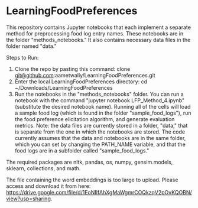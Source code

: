 # LearningFoodPreferences

This repository contains Jupyter notebooks that each implement a separate method for preprocessing food log entry names. These notebooks are in the folder "methods_notebooks." It also contains necessary data files in the folder named "data." 

Steps to Run:
1) Clone the repo by pasting this command: clone git@github.com:aametwally/LearningFoodPreferences.git
2) Enter the local LearningFoodPreferences directory: cd ~/Downloads/LearningFoodPreferences
3) Run the notebooks in the "methods_notebooks" folder. You can run a notebook with the command "jupyter notebook LFP_Method_4.ipynb" (substitute the desired notebook name). Running all of the cells will load a sample food log (which is found in the folder "sample_food_logs"), run the food preference elicitation algorithm, and generate evaluation metrics. Note: the data files are currently stored in a folder, "data," that is separate from the one in which the notebooks are stored. The code currently assumes that the data and notebooks are in the same folder, which you can set by changing the PATH_NAME variable, and that the food logs are in a subfolder called "sample_food_logs."

The required packages are nltk, pandas, os, numpy, gensim.models, sklearn, collections, and math.

The file containing the word embeddings is too large to upload. Please access and download it from here: https://drive.google.com/file/d/1EoNIIfAhXgMaWgmrCOQkzqV2pOvKQOBN/view?usp=sharing.
